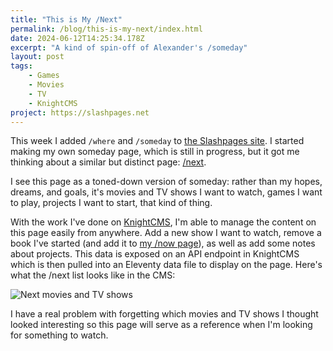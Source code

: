 ```yaml
---
title: "This is My /Next"
permalink: /blog/this-is-my-next/index.html
date: 2024-06-12T14:25:34.178Z
excerpt: "A kind of spin-off of Alexander's /someday"
layout: post
tags:
    - Games
    - Movies
    - TV
    - KnightCMS
project: https://slashpages.net
---
```


This week I added `/where` and `/someday` to [the Slashpages site](https://slashpages.net). I started making my own someday page, which is still in progress, but it got me thinking about a similar but distinct page: [/next](/next).

I see this page as a toned-down version of someday: rather than my hopes, dreams, and goals, it's movies and TV shows I want to watch, games I want to play, projects I want to start, that kind of thing.

With the work I've done on [KnightCMS](https://rknight.me/blog/knightcms-just-for-me/), I'm able to manage the content on this page easily from anywhere. Add a new show I want to watch, remove a book I've started (and add it to [my /now page](/now)), as well as add some notes about projects. This data is exposed on an API endpoint in KnightCMS which is then pulled into an Eleventy data file to display on the page. Here's what the /next list looks like in the CMS:

![Next movies and TV shows](https://cdn.rknight.me/site/next-movies-and-tv.jpg)

I have a real problem with forgetting which movies and TV shows I thought looked interesting so this page will serve as a reference when I'm looking for something to watch.